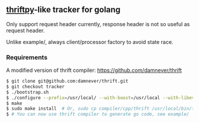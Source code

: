## [thriftpy](https://github.com/eleme/thriftpy/tree/develop/thriftpy/contrib/tracking)-like tracker for golang

Only support request header currently, response header is not so useful as request header.

Unlike example/, always client/processor factory to avoid state race.

### Requirements

A modified version of thrift compiler: https://github.com/damnever/thrift

```Bash
$ git clone git@github.com:damnever/thrift.git
$ git checkout tracker
$ ./bootstrap.sh
$ ./configure --prefix=/usr/local/ --with-boost=/usr/local --with-libevent=/usr/local --without-haskell --without-java --without-php --without-nodejs --without-python --without-cpp --without-lua
$ make
$ sudo make install  # Or, sudo cp compiler/cpp/thrift /usr/local/bin/tracker-thrift
$ # You can now use thrift compiler to generate go code, see example/
```
